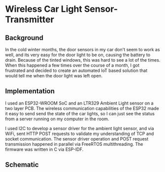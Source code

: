 # Wireless Car Light Sensor-Transmitter

## Background

In the cold winter months, the door sensors in my car don't seem to work as well, and its very easy for the door light to be on, causing the battery to drain. Because of the tinted windows, this was hard to see a lot of the times. When this happened a few times over the course of a month, I got frustrated and decided to create an automated IoT based solution that would tell me when the door light was left open. 

## Implementation

I used an ESP32-WROOM SoC and an LTR329 Ambient Light sensor on a two layer PCB. The wireless communication capabilities of the ESP32 made it easy to send send the state of the car lights, so I can just see the status from a server running on my computer in the room. 

I used I2C to develop a sensor driver for the ambient light sensor, and via WiFi, sent HTTP POST requests to validate my understanding of TCP and socket communication. The sensor driver operation and POST request transmission happened in parallel via FreeRTOS multithreading. The firmware was written in C via ESP-IDF.

## Schematic

